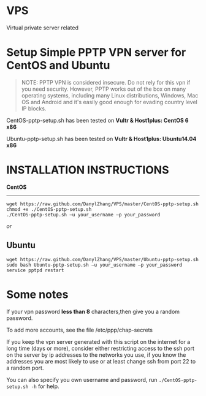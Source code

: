 # VPS
Virtual private server related

Setup Simple PPTP VPN server for CentOS and Ubuntu
==================================================

> NOTE: PPTP VPN is considered insecure. Do not rely for this vpn
> if you need security. However, PPTP works out of the box on many
> operating systems, including many Linux distributions, Windows, 
> Mac OS and Android and it's easily good enough for evading country
> level IP blocks.

CentOS-pptp-setup.sh has been tested on **Vultr & Host1plus: CentOS 6 x86**

Ubuntu-pptp-setup.sh has been tested on **Vultr & Host1plus: Ubuntu14.04 x86**

INSTALLATION INSTRUCTIONS
=========================

**CentOS**

------

    wget https://raw.github.com/DanylZhang/VPS/master/CentOS-pptp-setup.sh
    chmod +x ./CentOS-pptp-setup.sh
    ./CentOS-pptp-setup.sh –u your_username –p your_password

*or*

**Ubuntu**
------

    wget https://raw.github.com/DanylZhang/VPS/master/Ubuntu-pptp-setup.sh
    sudo bash Ubuntu-pptp-setup.sh –u your_username –p your_password
    service pptpd restart

Some notes
==========
If your vpn password **less than 8** characters,then give you a random password.

To add more accounts, see the file /etc/ppp/chap-secrets

If you keep the vpn server generated with this script on the internet for a
long time (days or more), consider either restricting access to the ssh port on
the server by ip addresses to the networks you use, if you know the addresses
you are most likely to use or at least change ssh from port 22 to a random
port.

You can also specify you own username and password, run `./CentOS-pptp-setup.sh -h` for help.
